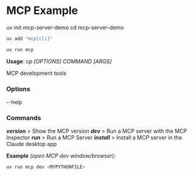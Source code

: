 # MCP Example 

uv init mcp-server-demo
cd mcp-server-demo

```Bash
uv add "mcp[cli]"
```

```bash
uv run mcp
```

**Usage**: _cp [OPTIONS] COMMAND [ARGS]_

 MCP development tools

### Options

--help

### **Commands**

_**version**_   > Show the MCP version
_**dev**_   > Run a MCP server with the MCP Inspector
_**run**_   > Run a MCP Server
_**install**_   > Install a MCP server in the Claude desktop app

**Example** _(open MCP dev window/browser)_:
```Bash
uv run mcp dev <MYPYTHONFILE>
```